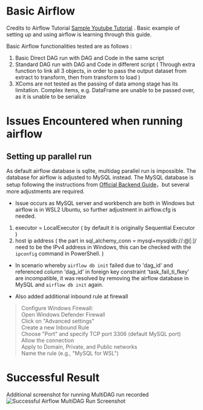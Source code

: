 # Basic Airflow 
Credits to Airflow Tutorial [Sample Youtube Tutorial](https://www.youtube.com/watch?v=EySWDTZBZtM&list=PLMmVziys3riDnnI2qATwy6ObDRvZ546K3) . Basic example of setting up and using airflow is learning through this guide. 

Basic Airflow functionalities tested are as follows :
1. Basic Direct DAG run with DAG and Code in the same script
2. Standard DAG run with DAG and Code in different script ( Through extra function to link all 3 objects, in order to pass the output dataset from extract to transform, then from transform to load )
4. XComs are not tested as the passing of data among stage has its limitation. Complex items, e.g. DataFrame are unable to be passed over, as it is unable to be serialize

# Issues Encountered when running airflow
## Setting up parallel run
As default airflow database is sqlite, multidag parallel run is impossible. The database for airflow is adjusted to MySQL instead.
The MySQL database is setup following the instructions from [Official Backend Guide](https://airflow.apache.org/docs/apache-airflow/stable/howto/set-up-database.html)，but several more adjustments are required.

- Issue occurs as MySQL server and workbench are both in Windows but airflow is in WSL2 Ubuntu, so further adjustment in airflow.cfg is needed. 
1. executor = LocalExecutor ( by default it is originally Sequential Executor )
2. host ip address ( the <host> part in sql_alchemy_conn = mysql+mysqldb://<user>:<password>@<host>[:<port>]/<dbname> need to be the IPv4 address in Windows,
                     this can be checked with the `ipconfig` command in PowerShell. )

- In scenario whereby `airflow db init` failed due to 'dag_id' and referenced column 'dag_id' in foreign key constraint 'task_fail_ti_fkey' are incompatible, it was resolved by removing the airflow database in MySQL and `airflow db init` again. 

- Also added additional inbound rule at firewall 
>   Configure Windows Firewall: <br>
    Open Windows Defender Firewall <br>
    Click on "Advanced settings" <br>
    Create a new Inbound Rule <br>
    Choose "Port" and specify TCP port 3306 (default MySQL port) <br>
    Allow the connection <br>
    Apply to Domain, Private, and Public networks <br>
    Name the rule (e.g., "MySQL for WSL")

# Successful Result
Additional screenshot for running MultiDAG run recorded
![Successful Airflow MultiDAG Run Screenshot](https://github.com/user-attachments/assets/eaeb518e-486d-4a99-8e36-21816bc22dde)
